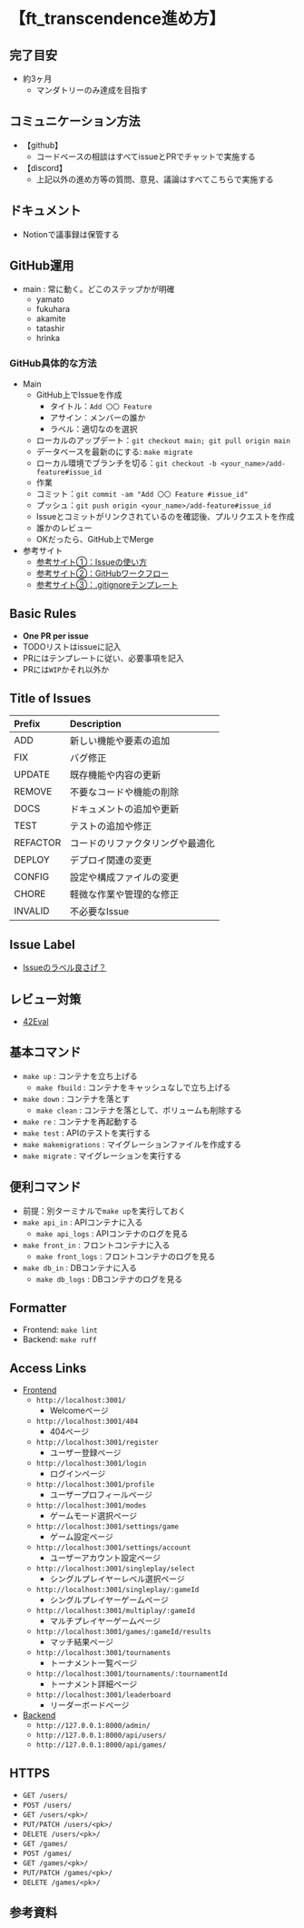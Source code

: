 # 【ft_transcendence進め方】

## 完了目安

- 約3ヶ月
  - マンダトリーのみ達成を目指す

## コミュニケーション方法

- 【github】
  - コードベースの相談はすべてissueとPRでチャットで実施する
- 【discord】
  - 上記以外の進め方等の質問、意見、議論はすべてこちらで実施する

## ドキュメント

- Notionで議事録は保管する

## GitHub運用

- main : 常に動く。どこのステップかが明確
  - yamato
  - fukuhara
  - akamite
  - tatashir
  - hrinka

### GitHub具体的な方法

- Main
  - GitHub上でIssueを作成
    - タイトル：`Add 〇〇 Feature`
    - アサイン：メンバーの誰か
    - ラベル：適切なのを選択
  - ローカルのアップデート：`git checkout main; git pull origin main`
  - データベースを最新のにする: `make migrate`
  - ローカル環境でブランチを切る：`git checkout -b <your_name>/add-feature#issue_id`
  - 作業
  - コミット：`git commit -am "Add 〇〇 Feature #issue_id"`
  - プッシュ：`git push origin <your_name>/add-feature#issue_id`
  - Issueとコミットがリンクされているのを確認後、プルリクエストを作成
  - 誰かのレビュー
  - OKだったら、GitHub上でMerge
- 参考サイト
  - [参考サイト①：Issueの使い方](https://qiita.com/tkmd35/items/9612c03dc60b1c516969)
  - [参考サイト②：GitHubワークフロー](https://www.atlassian.com/ja/git/tutorials/comparing-workflows/gitflow-workflow)
  - [参考サイト③：.gitignoreテンプレート](https://github.com/github/gitignore)
  
## Basic Rules

- **One PR per issue**
- TODOリストはissueに記入
- PRにはテンプレートに従い、必要事項を記入
- PRには`WIP`かそれ以外か

## Title of Issues

| Prefix   | Description                          |
| :------- | :----------------------------------- |
| ADD      | 新しい機能や要素の追加               |
| FIX      | バグ修正                             |
| UPDATE   | 既存機能や内容の更新                 |
| REMOVE   | 不要なコードや機能の削除             |
| DOCS     | ドキュメントの追加や更新             |
| TEST     | テストの追加や修正                   |
| REFACTOR | コードのリファクタリングや最適化     |
| DEPLOY   | デプロイ関連の変更                   |
| CONFIG   | 設定や構成ファイルの変更             |
| CHORE    | 軽微な作業や管理的な修正             |
| INVALID  | 不必要なIssue                        |

## Issue Label

- [Issueのラベル良さげ？](https://qiita.com/shun_tak/items/d363b7c5d9e8fa19dc6b)

## レビュー対策

- [42Eval](https://42evals.me/Cursus/)

## 基本コマンド

- `make up` : コンテナを立ち上げる
  - `make fbuild` : コンテナをキャッシュなしで立ち上げる
- `make down` : コンテナを落とす
  - `make clean` : コンテナを落として、ボリュームも削除する
- `make re` : コンテナを再起動する
- `make test` : APIのテストを実行する
- `make makemigrations` : マイグレーションファイルを作成する
- `make migrate` : マイグレーションを実行する

## 便利コマンド

- 前提：別ターミナルで`make up`を実行しておく
- `make api_in` : APIコンテナに入る
  - `make api_logs` : APIコンテナのログを見る
- `make front_in` : フロントコンテナに入る
  - `make front_logs` : フロントコンテナのログを見る
- `make db_in` : DBコンテナに入る
  - `make db_logs` : DBコンテナのログを見る

## Formatter

- Frontend: `make lint`
- Backend: `make ruff`

## Access Links

- [Frontend](http://127.0.0.1:3001)
  - `http://localhost:3001/`
    - Welcomeページ
  - `http://localhost:3001/404`
    - 404ページ
  - `http://localhost:3001/register`
    - ユーザー登録ページ
  - `http://localhost:3001/login`
    - ログインページ
  - `http://localhost:3001/profile`
    - ユーザープロフィールページ
  - `http://localhost:3001/modes`
    - ゲームモード選択ページ
  - `http://localhost:3001/settings/game`
    - ゲーム設定ページ
  - `http://localhost:3001/settings/account`
    - ユーザーアカウント設定ページ
  - `http://localhost:3001/singleplay/select`
    - シングルプレイヤーレベル選択ページ
  - `http://localhost:3001/singleplay/:gameId`
    - シングルプレイヤーゲームページ
  - `http://localhost:3001/multiplay/:gameId`
    - マルチプレイヤーゲームページ
  - `http://localhost:3001/games/:gameId/results`
    - マッチ結果ページ
  - `http://localhost:3001/tournaments`
    - トーナメント一覧ページ
  - `http://localhost:3001/tournaments/:tournamentId`
    - トーナメント詳細ページ
  - `http://localhost:3001/leaderboard`
    - リーダーボードページ
- [Backend](http://127.0.0.1:8000/)
  - `http://127.0.0.1:8000/admin/`
  - `http://127.0.0.1:8000/api/users/`
  - `http://127.0.0.1:8000/api/games/`

## HTTPS

- `GET /users/`
- `POST /users/`
- `GET /users/<pk>/`
- `PUT/PATCH /users/<pk>/`
- `DELETE /users/<pk>/`
- `GET /games/`
- `POST /games/`
- `GET /games/<pk>/`
- `PUT/PATCH /games/<pk>/`
- `DELETE /games/<pk>/`

## 参考資料
